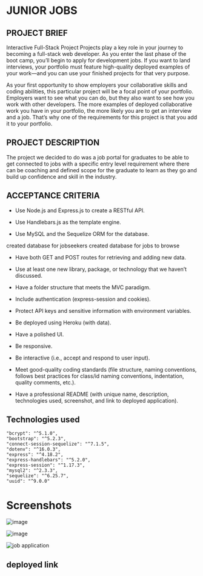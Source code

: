 # JUNIOR JOBS

## PROJECT BRIEF

Interactive Full-Stack Project
Projects play a key role in your journey to becoming a full-stack web developer. As you enter the last phase of the boot camp, you’ll begin to apply for development jobs. If you want to land interviews, your portfolio must feature high-quality deployed examples of your work—and you can use your finished projects for that very purpose.

As your first opportunity to show employers your collaborative skills and coding abilities, this particular project will be a focal point of your portfolio. Employers want to see what you can do, but they also want to see how you work with other developers. The more examples of deployed collaborative work you have in your portfolio, the more likely you are to get an interview and a job. That’s why one of the requirements for this project is that you add it to your portfolio.

## PROJECT DESCRIPTION

The project we decided to do was a job portal for graduates to be able to get connected to jobs with a specific entry level requirement where there can be coaching and defined scope for the graduate to learn as they go and build up confidence and skill in the industry.





## ACCEPTANCE CRITERIA

- Use Node.js and Express.js to create a RESTful API.

- Use Handlebars.js as the template engine.

- Use MySQL and the Sequelize ORM for the database.

created database for jobseekers
created database for jobs to browse

- Have both GET and POST routes for retrieving and adding new data.

- Use at least one new library, package, or technology that we haven’t discussed.

- Have a folder structure that meets the MVC paradigm.

- Include authentication (express-session and cookies).

- Protect API keys and sensitive information with environment variables.

- Be deployed using Heroku (with data).

- Have a polished UI.

- Be responsive.

- Be interactive (i.e., accept and respond to user input).

- Meet good-quality coding standards (file structure, naming conventions, follows best practices for class/id naming conventions, indentation, quality comments, etc.).

- Have a professional README (with unique name, description, technologies used, screenshot, and link to deployed application).

## Technologies used

    "bcrypt": "^5.1.0",
    "bootstrap": "^5.2.3",
    "connect-session-sequelize": "^7.1.5",
    "dotenv": "^16.0.3",
    "express": "^4.18.2",
    "express-handlebars": "^5.2.0",
    "express-session": "^1.17.3",
    "mysql2": "^2.3.3",
    "sequelize": "^6.25.7",
    "uuid": "^9.0.0"

# Screenshots

![image](https://user-images.githubusercontent.com/110278837/204205033-45f7b497-c8e9-4a75-9a6f-0772843a9144.png)


![image](https://user-images.githubusercontent.com/110278837/204205867-37881422-97b5-409f-a1ef-34d32fae08ee.png)

![job application](https://user-images.githubusercontent.com/110278837/204207343-9cc0d76a-c867-43e5-b5f4-a177777f3651.png)



## deployed link
